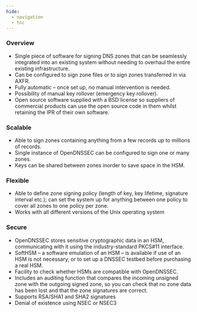 ```yaml
---
hide:
  - navigation
  - toc
---
```


### Overview

- Single piece of software for signing DNS zones that can be seamlessly integrated into an existing system without needing to overhaul the entire existing infrastructure.
- Can be configured to sign zone files or to sign zones transferred in via AXFR.
- Fully automatic – once set up, no manual intervention is needed.
- Possibility of manual key rollover (emergency key rollover).
- Open source software supplied with a BSD license so suppliers of commercial products can use the open source code in them whilst retaining the IPR of their own software.

### Scalable

- Able to sign zones containing anything from a few records up to millions of records.
- Single instance of OpenDNSSEC can be configured to sign one or many zones.
- Keys can be shared between zones inorder to save space in the HSM.

### Flexible

- Able to define zone signing policy (length of key, key lifetime, signature interval etc.); can set the system up for anything between one policy to cover all zones to one policy per zone.
- Works with all different versions of the Unix operating system

### Secure

- OpenDNSSEC stores sensitive cryptographic data in an HSM, communicating with it using the industry-standard PKCS#11 interface.
- SoftHSM – a software emulation of an HSM – is available if use of an HSM is not necessary, or to set up a DNSSEC testbed before purchasing a real HSM.
- Facility to check whether HSMs are compatible with OpenDNSSEC.
- Includes an auditing function that compares the incoming unsigned zone with the outgoing signed zone, so you can check that no zone data has been lost and that the zone signatures are correct.
- Supports RSA/SHA1 and SHA2 signatures
- Denial of existence using NSEC or NSEC3
